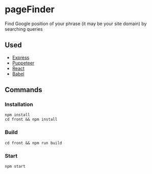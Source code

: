 # pageFinder

Find Google position of your phrase (it may be your site domain) by searching queries

## Used

* [Express](https://expressjs.com/)
* [Puppeteer](https://pptr.dev/)
* [React](http://facebook.github.io/react/)
* [Babel](https://babeljs.io/)

## Commands

### Installation

```
npm install
cd front && npm install
```

### Build

```
cd front && npm run build
```

### Start

```
npm start
```
